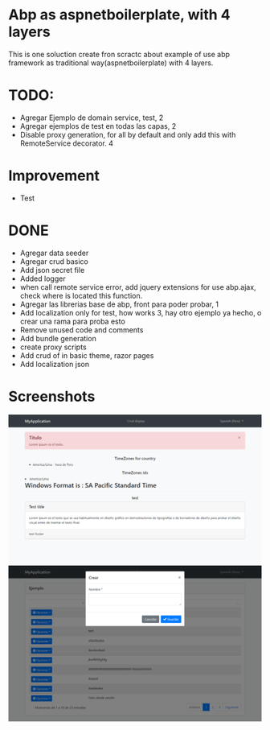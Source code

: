 # Abp as aspnetboilerplate, with 4 layers
This is one soluction create fron scractc about example of use abp framework as traditional way(aspnetboilerplate) with 4 layers.

# TODO:
- Agregar Ejemplo de domain service, test, 2
- Agregar ejemplos de test en todas las capas, 2
- Disable proxy generation, for all by default and only add this with RemoteService decorator. 4

# Improvement
- Test

# DONE
- Agregar data seeder
- Agregar crud basico
- Add json secret file
- Added logger
- when call remote service error, add jquery extensions for use abp.ajax, check where is located this function.
- Agregar las librerias base de abp, front para poder probar, 1
- Add localization only for test, how works                 3, hay otro ejemplo ya hecho, o crear una rama para proba esto
- Remove unused code and comments
- Add bundle generation
- create proxy scripts
- Add crud of in basic theme, razor pages
- Add localization json

# Screenshots

![alt](/images/screencapture-localhost-5001-2022-11-16-19_54_57.png)
![alt](/images/screencapture-localhost-5001-Crud-2022-11-16-19_55_14.png)
